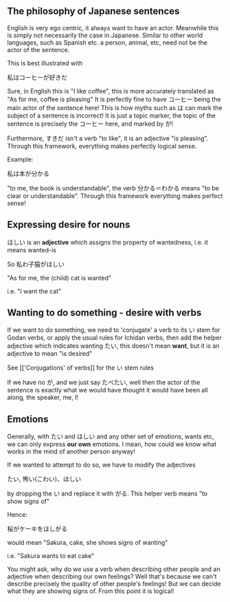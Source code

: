 ## The philosophy of Japanese sentences

English is very ego centric, it always want to have an actor. Meanwhile this is simply not necessarily the case in Japanese. Similar to other world languages, such as Spanish etc. a person, animal, etc, need not be the actor of the sentence.

This is best illustrated with

私はコーヒーが好きだ

Sure, in English this is "I like coffee", this is more accurately translated as "As for me, coffee is pleasing" It is perfectly fine to have コーヒー being the main actor of the sentence here! This is how myths such as は can mark the subject of a sentence is incorrect! It is just a topic marker, the topic of the sentence is precisely the コーヒー here, and marked by が!

Furthermore, すきだ isn't a verb "to like", it is an adjective "is pleasing”. Through this framework, everything makes perfectly logical sense.

Example:

私は本が分かる

"to me, the book is understandable", the verb 分かる＝わかる means "to be clear or understandable". Through this framework everything makes perfect sense!

## Expressing desire for nouns

ほしい is an **adjective** which assigns the property of wantedness, i.e. it means wanted-is

So 私わ子猫がほしい

"As for me, the (child) cat is wanted"

i.e. "I want the cat"

## Wanting to do something - desire with verbs

If we want to do something, we need to 'conjugate' a verb to its い stem for Godan verbs, or apply the usual rules for Ichidan verbs, then add the helper adjective which indicates wanting たい, this doesn't mean **want**, but it is an adjective to mean "is desired"

See [['Conjugations' of verbs]] for the い stem rules

If we have no が, and we just say たべたい, well then the actor of the sentence is exactly what we would have thought it would have been all along, the speaker, me, I!


## Emotions
Generally, with たい and ほしい and any other set of emotions, wants etc, we can only express **our own** emotions. I mean, how could we know what works in the mind of another person anyway!

If we wanted to attempt to do so, we have to modify the adjectives

たい, 怖い(こわい)、ほしい

by dropping the い and replace it with がる. This helper verb means "to show signs of"

Hence:

桜がケーキをほしがる

would mean "Sakura, cake, she shows signs of wanting"

i.e. "Sakura wants to eat cake"

You might ask, why do we use a verb when describing other people and an adjective when describing our own feelings? Well that's because we can't describe precisely the quality of other people's feelings! But we can decide what they are showing signs of. From this point it is logical!
